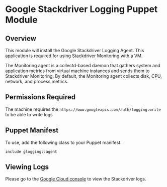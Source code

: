 # Google Stackdriver Logging Puppet Module

## Overview

This module will install the Google Stackdriver Logging Agent. This application
is required for using Stackdriver Monitoring with a VM.

The Monitoring agent is a collectd-based daemon that gathers system and
application metrics from virtual machine instances and sends them to
Stackdriver Monitoring. By default, the Monitoring agent collects disk, CPU,
network, and process metrics.

## Permissions Required

The machine requires the `https://www.googleapis.com/auth/logging.write` to be
able to write logs

## Puppet Manifest

To use, add the following class to your Puppet manifest.

    include glogging::agent

## Viewing Logs
Please go to the [Google Cloud console][logs] to view the Stackdriver logs.


[logs]: https://console.cloud.google.com/logs
